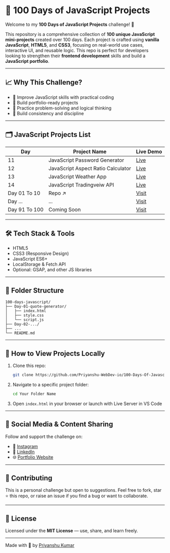 # 💯 100 Days of JavaScript Projects

Welcome to my **100 Days of JavaScript Projects** challenge! 🚀

This repository is a comprehensive collection of **100 unique JavaScript mini-projects** created over 100 days. Each project is crafted using **vanilla JavaScript**, **HTML5**, and **CSS3**, focusing on real-world use cases, interactive UI, and reusable logic. This repo is perfect for developers looking to strengthen their **frontend development** skills and build a **JavaScript portfolio**.

---

## 📈 Why This Challenge?
- 🚀 Improve JavaScript skills with practical coding
- 🎯 Build portfolio-ready projects
- 🧠 Practice problem-solving and logical thinking
- 🔁 Build consistency and discipline

---

## 🗂️ JavaScript Projects List

| Day | Project Name                 | Live Demo | 
|-----|------------------------------|-----------|
| 11  | JavaScript Password Generator  | [Live](https://011-javascript-password-generator.vercel.app/) | 
| 12  | JavaScript Aspect Ratio Calculator  | [Live](https://javascript-aspect-ratio-calculator.vercel.app/) | 
| 13  | JavaScript Weather App  | [Live](https://013-javascript-weather-app.vercel.app/) | 
| 14  | JavaScript Tradingveiw API  | [Live](https://014-javascript-tradingview-api.vercel.app/) | 
| Day 01 To 10 | Repo ↗️                         | [Visit](https://github.com/Priyanshu-WebDev-io/100-Days-Of-Javascript--Day-1-To-10/)       |
| Day ... | ...                        | [Visit](#)       |
| Day 91 To 100 | Coming Soon                         | [Visit](#)       |

---

## 🛠️ Tech Stack & Tools
- HTML5
- CSS3 (Responsive Design)
- JavaScript ES6+
- LocalStorage & Fetch API
- Optional: GSAP, and other JS libraries

---

## 📁 Folder Structure
```
100-days-javascript/
├── Day-01-quote-generator/
│   ├── index.html
│   ├── style.css
│   └── script.js
├── Day-02-.../
├── ...
└── README.md
```

---

## 🚀 How to View Projects Locally
1. Clone this repo:
   ```bash
   git clone https://github.com/Priyanshu-WebDev-io/100-Days-Of-Javascript/
   ```
2. Navigate to a specific project folder:
   ```bash
   cd Your Folder Name
   ```
3. Open `index.html` in your browser or launch with Live Server in VS Code

---

## 📢 Social Media & Content Sharing
Follow and support the challenge on:
- 📸 [Instagram](https://www.instagram.com/dynamic_pixels.in/)
- 💼 [LinkedIn](https://www.linkedin.com/in/priyanshukumar2043/)
- 🌐 [Portfolio Website](https://react-portfolio-2025-two.vercel.app/)

---

## 🤝 Contributing
This is a personal challenge but open to suggestions. Feel free to fork, star ⭐ this repo, or raise an issue if you find a bug or want to collaborate.

---

## 📃 License
Licensed under the **MIT License** — use, share, and learn freely.

---

Made with 💛 by [Priyanshu Kumar](https://www.linkedin.com/in/priyanshukumar2043/)

